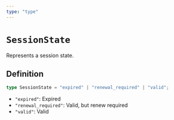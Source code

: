 ```yaml
---
type: "type"
---
```


# `SessionState`

Represents a session state.

## Definition

```ts
type SessionState = "expired" | "renewal_required" | "valid";
```

- `"expired"`: Expired
- `"renewal_required"`: Valid, but renew required
- `"valid"`: Valid
